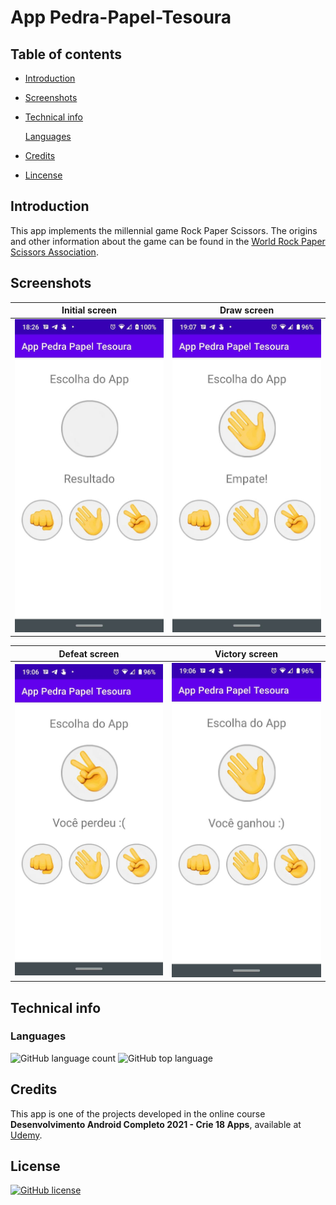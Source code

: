 # App Pedra-Papel-Tesoura

## Table of contents

- [Introduction](#introduction)
- [Screenshots](#screenshots)
- [Technical info](#technical-info)

  [Languages](#languages)

- [Credits](#credits)
- [Lincense](#license)

## Introduction

This app implements the millennial game Rock Paper Scissors. The origins and other information about the game can be found in the [World Rock Paper Scissors Association](https://www.wrpsa.com/).

[//]: # "this is a workaround to make a comments"
[//]: # "## Features"
[//]: # "## Demo"

## Screenshots

|                  Initial screen                   |             Draw screen              |
| :-----------------------------------------------: | :----------------------------------: |
| ![Initial screen](screenshots/initial-screen.jpg) | ![Draw screen](screenshots/draw.jpg) |

|              Defeat screen               |               Victory screen               |
| :--------------------------------------: | :----------------------------------------: |
| ![Defeat screen](screenshots/defeat.jpg) | ![Victory screen](screenshots/victory.jpg) |

## Technical info

### Languages

![GitHub language count](https://img.shields.io/github/languages/count/matheus4lves/AppPedraPapelTesoura?style=flat-square) ![GitHub top language](https://img.shields.io/github/languages/top/matheus4lves/AppPedraPapelTesoura?style=flat-square)

## Credits

This app is one of the projects developed in the online course **Desenvolvimento Android Completo 2021 - Crie 18 Apps**, available at [Udemy](https://www.udemy.com/course/curso-de-desenvolvimento-android-oreo/).

## License

[![GitHub license](https://img.shields.io/github/license/matheus4lves/anna-bella?style=flat-square)](https://github.com/matheus4lves/anna-bella)

